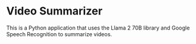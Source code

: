 # Video Summarizer

This is a Python application that uses the Llama 2 70B library and Google Speech Recognition to summarize videos.
